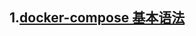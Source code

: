 ## 1.[docker-compose 基本语法](https://github.com/ericivan/docker-compose-/blob/master/src/docker-compose.md)
